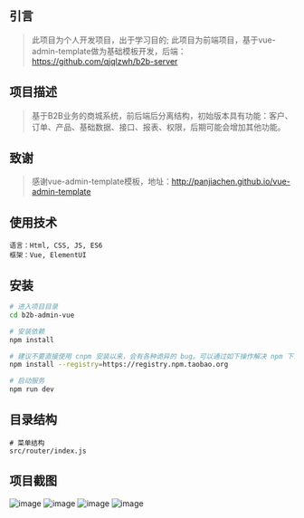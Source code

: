 ## 引言
> 此项目为个人开发项目，出于学习目的; 此项目为前端项目，基于vue-admin-template做为基础模板开发，后端：https://github.com/qjqlzwh/b2b-server

## 项目描述
> 基于B2B业务的商城系统，前后端后分离结构，初始版本具有功能：客户、订单、产品、基础数据、接口、报表、权限，后期可能会增加其他功能。


## 致谢
> 感谢vue-admin-template模板，地址：http://panjiachen.github.io/vue-admin-template

## 使用技术
```text
语言：Html, CSS, JS, ES6
框架：Vue, ElementUI
```

## 安装
```bash
# 进入项目目录
cd b2b-admin-vue

# 安装依赖
npm install

# 建议不要直接使用 cnpm 安装以来，会有各种诡异的 bug。可以通过如下操作解决 npm 下载速度慢的问题
npm install --registry=https://registry.npm.taobao.org

# 启动服务
npm run dev
```

## 目录结构
```text
# 菜单结构
src/router/index.js

```

## 项目截图
![image](https://user-images.githubusercontent.com/42276880/112842171-de7a7a80-90d3-11eb-9035-0b206a734a08.png)
![image](https://user-images.githubusercontent.com/42276880/112842238-efc38700-90d3-11eb-8a81-fbd3703691c7.png)
![image](https://user-images.githubusercontent.com/42276880/112842443-21d4e900-90d4-11eb-91d4-3ebf4732c5e0.png)
![image](https://user-images.githubusercontent.com/42276880/112842483-2d281480-90d4-11eb-82b0-5392f40a3a40.png)
